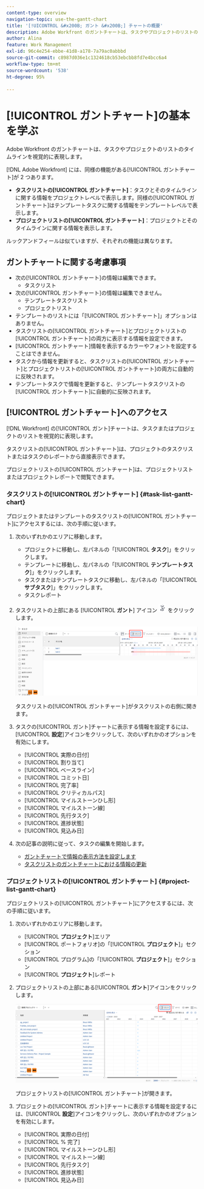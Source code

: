 ```yaml
---
content-type: overview
navigation-topic: use-the-gantt-chart
title: '[!UICONTROL &#x200B; ガント &#x200B;] チャートの概要'
description: Adobe Workfront のガントチャートは、タスクやプロジェクトのリストのタイムラインを視覚的に表現します。
author: Alina
feature: Work Management
exl-id: 96c4e254-ebbe-41d8-a178-7a79ac0abbbd
source-git-commit: c8987d036e1c1324618cb53ebcbb8fd7e4bcc6a4
workflow-type: tm+mt
source-wordcount: '538'
ht-degree: 95%

---
```


# [!UICONTROL ガントチャート]の基本を学ぶ 

<!-- Audited: 08/2025 -->

Adobe Workfront のガントチャートは、タスクやプロジェクトのリストのタイムラインを視覚的に表現します。

[!DNL Adobe Workfront] には、同様の機能がある[!UICONTROL ガントチャート]が 2 つあります。

* **タスクリストの[!UICONTROL ガントチャート]**：タスクとそのタイムラインに関する情報をプロジェクトレベルで表示します。同様の[!UICONTROL ガントチャート]はテンプレートタスクに関する情報をテンプレートレベルで表示します。
* **プロジェクトリストの[!UICONTROL ガントチャート]**：プロジェクトとそのタイムラインに関する情報を表示します。

ルックアンドフィールは似ていますが、それぞれの機能は異なります。

## ガントチャートに関する考慮事項

* 次の[!UICONTROL ガントチャート]の情報は編集できます。
   * タスクリスト
* 次の[!UICONTROL ガントチャート]の情報は編集できません。
   * テンプレートタスクリスト
   * プロジェクトリスト
* テンプレートのリストには「[!UICONTROL ガントチャート]」オプションはありません。
* タスクリストの[!UICONTROL ガントチャート]とプロジェクトリストの[!UICONTROL ガントチャート]の両方に表示する情報を設定できます。
* [!UICONTROL ガントチャート]情報を表示するカラーやフォントを設定することはできません。
* タスクから情報を更新すると、タスクリストの[!UICONTROL ガントチャート]とプロジェクトリストの[!UICONTROL ガントチャート]の両方に自動的に反映されます。
* テンプレートタスクで情報を更新すると、テンプレートタスクリストの[!UICONTROL ガントチャート]に自動的に反映されます。

## [!UICONTROL ガントチャート]へのアクセス

[!DNL Workfront] の[!UICONTROL ガント]チャートは、タスクまたはプロジェクトのリストを視覚的に表現します。

タスクリストの[!UICONTROL ガントチャート]は、プロジェクトのタスクリストまたはタスクのレポートから直接表示できます。

プロジェクトリストの[!UICONTROL ガントチャート]は、プロジェクトリストまたはプロジェクトレポートで閲覧できます。

### タスクリストの[!UICONTROL ガントチャート] {#task-list-gantt-chart}

<!--The task list [!UICONTROL Gantt Chart] is accessible in the following areas:

* In a Project

   * [!UICONTROL Tasks] section
   * [!UICONTROL Subtasks] section of a task

* In a [!UICONTROL Template]

* In a [!UICONTROL Task] report-->

プロジェクトまたはテンプレートのタスクリストの[!UICONTROL ガントチャート]にアクセスするには、次の手順に従います。

1. 次のいずれかのエリアに移動します。

   * プロジェクトに移動し、左パネルの「[!UICONTROL **タスク**]」をクリックします。
   * テンプレートに移動し、左パネルの「[!UICONTROL **テンプレートタスク**]」をクリックします。
   * タスクまたはテンプレートタスクに移動し、左パネルの「[!UICONTROL **サブタスク**]」をクリックします。
   * タスクレポート

1. タスクリストの上部にある [!UICONTROL **ガント**] アイコン ![&#x200B; ガントアイコン &#x200B;](assets/gantt-icon-nwe.png) をクリックします。

   ![&#x200B; タスク リスト ガント &#x200B;](assets/task-list-gantt.png)

   タスクリストの[!UICONTROL ガントチャート]がタスクリストの右側に開きます。

1. タスクの[!UICONTROL ガント]チャートに表示する情報を設定するには、[!UICONTROL **設定**]&#x200B;アイコンをクリックして、次のいずれかのオプションを有効にします。

   * [!UICONTROL 実際の日付]
   * [!UICONTROL 割り当て]
   * [!UICONTROL ベースライン]
   * [!UICONTROL コミット日]
   * [!UICONTROL 完了率]
   * [!UICONTROL クリティカルパス]
   * [!UICONTROL マイルストーンひし形]
   * [!UICONTROL マイルストーン線]
   * [!UICONTROL 先行タスク]
   * [!UICONTROL 進捗状態]
   * [!UICONTROL 見込み日]

1. 次の記事の説明に従って、タスクの編集を開始します。

   * [ガントチャートで情報の表示方法を設定します](../use-the-gantt-chart/configure-info-on-gantt-chart.md)
   * [タスクリストのガントチャートにおける情報の更新](../use-the-gantt-chart/update-info-task-list-gantt.md)

### プロジェクトリストの[!UICONTROL ガントチャート] {#project-list-gantt-chart}

<!--The project list [!UICONTROL Gantt Chart] is accessible in the following areas:

* In the [!UICONTROL Projects] area
* In the [!UICONTROL Projects] section of a [!UICONTROL Portfolio]
* In the [!UICONTROL Projects] section of a [!UICONTROL Program]
* In a [!UICONTROL Project] report-->

プロジェクトリストの[!UICONTROL ガントチャート]にアクセスするには、次の手順に従います。

1. 次のいずれかのエリアに移動します。

   * [!UICONTROL **プロジェクト**]&#x200B;エリア
   * [!UICONTROL ポートフォリオ]の「[!UICONTROL **プロジェクト**]」セクション
   * [!UICONTROL プログラム]の「[!UICONTROL **プロジェクト**]」セクション
   * [!UICONTROL **プロジェクト**]&#x200B;レポート

1. プロジェクトリストの上部にある&#x200B;[!UICONTROL **ガント**]&#x200B;アイコンをクリックします。

   ![&#x200B; プロジェクト リスト ガント &#x200B;](assets/project-list-gantt.png)

   プロジェクトリストの[!UICONTROL ガントチャート]が開きます。

1. プロジェクトの[!UICONTROL ガント]チャートに表示する情報を設定するには、[!UICONTROL **設定**]&#x200B;アイコンをクリックし、次のいずれかのオプションを有効にします。

   * [!UICONTROL 実際の日付]
   * [!UICONTROL % 完了]
   * [!UICONTROL マイルストーンひし形]
   * [!UICONTROL マイルストーン線]
   * [!UICONTROL 先行タスク]
   * [!UICONTROL 進捗状態]
   * [!UICONTROL 見込み日]
